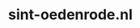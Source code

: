 ---
layout: post
title:  "sint-oedenrode.nl"
internal_url:  "/data/sint-oedenrode.nl.html"
categories: dutchgov
---